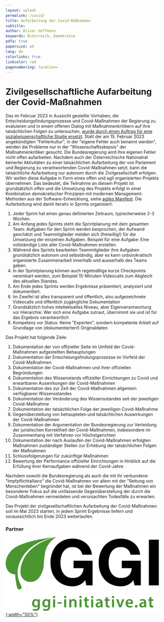 ```yaml
---
layout: splash
permalink: /covid/
title: Aufarbeitung der Covid-Maßnahmen
subtitle: 
author: Oliver Hoffmann
keywords: Österreich, Demokratie
pdfa: true
papersize: a4
lang: de
colorlinks: true
linkcolor: red
pagenumbering: location=
---
```

# Zivilgesellschaftliche Aufarbeitung der Covid-Maßnahmen

Das im Februar 2023 in Aussicht gestellte Vorhaben, die Entscheidungsfindungsprozesse und Covid-Maßnahmen der Regierung zu evaluieren und in einem offenen Dialog mit Maßnahmenkritikern auf ihre tatsächlichen Folgen zu untersuchen, [wurde durch einen Auftrag für eine sozialwissenschaftliche Studie ersetzt](/COVID-19-Aufarbeitungsprozess-Regierung). 
Statt der am 15. Februar 2023 angekündigten "Fehlerkultur", in der "eigene Fehler auch benannt werden", werden die Probleme nur in der "Wissenschaftsskepsis" der Maßnahmenkritiker gesucht.
Die Bundesregierung wird ihre eigenen Fehler nicht offen aufarbeiten.
Nachdem auch der Österreichische Nationalrat keinerlei Aktivitäten zu einer tatsächlichen Aufarbeitung der von Parlament und Regierung zu verantwortenden Covid-Maßnahmen setzt, kann die tatsächliche Aufarbeitung nur autonom durch die Zivilgesellschaft erfolgen. Wir wollen diese Aufgabe in Form eines offen und agil organisierten Projekts übernehmen. Das bedeutet, die Teilnahme an diesem Projekt ist grundsätzlich offen und die Umsetzung des Projekts erfolgt in einer Kombination demokratischer Prinzipien mit modernen Management-Methoden aus der Software-Entwicklung, siehe [agiles Manifest](https://agilemanifesto.org/iso/de/manifesto.html). Die Aufarbeitung wird damit iterativ in Sprints organisiert:

1. Jeder Sprint hat einen genau definierten Zeitraum, typischerweise 2-3 Wochen.
2. Am Anfang jedes Sprints steht die Sprintplanung mit dem gesamten Team: Aufgaben für den Sprint werden besprochen, der Aufwand geschätzt und Teammitglieder melden sich (freiwillig!) für die Umsetzung der einzelnen Aufgaben. Beispiel für eine Aufgabe: Eine vollständige Liste aller Covid-Maßnahmen erstellen.
3. Während des Sprints bearbeiten Teammitglieder ihre Aufgaben grundsätzlich autonom und selbständig, aber es kann unbürokratisch organisierte Zusammenarbeit innerhalb und ausserhalb des Teams geben.
4. In der Sprintplanung können auch regelmäßige kurze Checkpoints vereinbart werden, zum Beispiel 15-Minuten-Videocalls zum Abgleich des aktuellen Standes.
5. Am Ende jedes Sprints werden Ergebnisse präsentiert, analysiert und dokumentiert.
6. Im Zweifel ist alles transparent und öffentlich, also aufgezeichnete Videocalls und öffentlich zugängliche Dokumentation
4. Grundsätzlich hohes intellektuelles Niveau, aber Eigenverantwortung vor Hierarchie: Wer sich eine Aufgabe zutraut, übernimmt sie und ist für das Ergebnis verantwortlich
5. Kompetenz vor Status: Keine "Experten", sondern kompetente Arbeit auf Grundlage von (dokumentierten!) Originaldaten

Das Projekt hat folgende Ziele:

1. Dokumentation der von offizieller Seite im Umfeld der Covid-Maßnahmen aufgestellten Behauptungen
2. Dokumentation der Entscheiungsfindungsprozesse im Vorfeld der Covid-Maßnahmen
3. Dokumentation der Covid-Maßnahmen und ihrer offiziellen Begründungen
4. Dokumentation des Wissenstands offizieller Einrichtungen zu Covid und erwartbaren Auswirkungen der Covid-Maßnahmen
5. Dokumentation des zur Zeit der Covid-Maßnahmen allgemein verfügbaren Wissensstandes
6. Dokumentation der Veränderung des Wissensstandes seit der jeweiligen Covid-Maßnahme
7. Dokumentation der tatsächlichen Folge der jeweiligen Covid-Maßnahme
8. Gegenüberstellung von behaupteten und tatsächlichen Auswirkungen der Covid-Maßnahmen
9. Dokumentation der Argumentation der Bundesregierung zur Verteidung der juristischen Korrektheit der Covid-Maßnahmen, insbesondere im Zusammenhang mit Verfahren vor Höchstgerichten
10. Dokumentation der nach Auslaufen der Covid-Maßnahmen erfolgten Maßnahmen zuständiger Stellen zur Erhebung der tatsächlichen Folgen der Maßnahmen
11. Schlussfolgerungen für zukünftige Maßnahmen
12. Bewertung der Performance offizieller Einrichtungen in Hinblick auf die Erfüllung ihrer Kernaufgaben während der Covid-Jahre

Nachdem sowohl die Bundesregierung als auch die mit ihr verbundene "Impfpflichtallianz" die Covid-Maßnahmen vor allem mit der "Rettung von Menschenleben" begründet hat, ist bei der Bewertung der Maßnahmen ein besonderer Fokus auf die umfassende Gegenüberstellung der durch die Covid-Maßnahmen vermeideten und verursachten Todesfälle zu erwarten.

Das Projekt der zivilgesellschaftlichen Aufarbeitung der Covid-Maßnahmen soll im Mai 2023 starten, in jedem Sprint Ergebnisse liefern und voraussichtlich bis Ende 2023 weiterlaufen.

### Partner

[![Grüner Verein für Grundrechte und Informationsfreiheit](/assets/images/2023-05-18-GGI.svg){:width="50%"}](https://ggi-initiative.at/)
